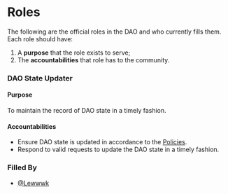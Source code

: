 # Roles

The following are the official roles in the DAO and who currently fills them. Each role should have:
1. A **purpose** that the role exists to serve;
2. The **accountabilities** that role has to the community.

### DAO State Updater

#### Purpose
To maintain the record of DAO state in a timely fashion.

#### Accountabilities
- Ensure DAO state is updated in accordance to the [Policies](/policies.md).
- Respond to valid requests to update the DAO state in a timely fashion.

### Filled By
- [@Lewwwk](https://twitter.com/Lewwwk)
